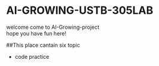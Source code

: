 # AI-GROWING-USTB-305LAB


welcome come to AI-Growing-project<br>
hope you have fun here!


##This place cantain six topic
* code practice

